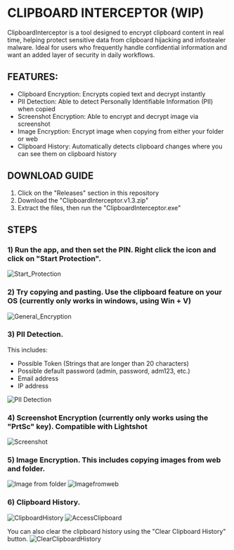 # CLIPBOARD INTERCEPTOR (WIP)
ClipboardInterceptor is a tool designed to encrypt clipboard content in real time, helping protect sensitive data from clipboard hijacking and infostealer malware. Ideal for users who frequently handle confidential information and want an added layer of security in daily workflows.


## FEATURES:
- Clipboard Encryption: Encrypts copied text and decrypt instantly
- PII Detection: Able to detect Personally Identifiable Information (PII) when copied
- Screenshot Encryption: Able to encrypt and decrypt image via screenshot
- Image Encryption: Encrypt image when copying from either your folder or web
- Clipboard History: Automatically detects clipboard changes where you can see them on clipboard history


## DOWNLOAD GUIDE
1) Click on the "Releases" section in this repository
2) Download the "ClipboardInterceptor.v1.3.zip"
3) Extract the files, then run the "ClipboardInterceptor.exe"


## STEPS
### 1) Run the app, and then set the PIN. Right click the icon and click on "Start Protection".

![Start_Protection](https://github.com/user-attachments/assets/5a31b26c-8830-464f-b2a0-8681a2fa6e9c)

### 2) Try copying and pasting. Use the clipboard feature on your OS (currently only works in windows, using Win + V)

![General_Encryption](https://github.com/user-attachments/assets/6eaa834d-4e1f-4935-826f-12f80e3a3441)

### 3) PII Detection.
This includes:
- Possible Token (Strings that are longer than 20 characters)
- Possible default password (admin, password, adm123, etc.)
- Email address
- IP address

![PII Detection](https://github.com/user-attachments/assets/1079353e-103b-45cf-8801-14e8b842935d)

### 4) Screenshot Encryption (currently only works using the "PrtSc" key). Compatible with Lightshot

![Screenshot](https://github.com/user-attachments/assets/2ea888c6-2f79-4c79-b5e9-9e4d3471066b)

### 5) Image Encryption. This includes copying images from web and folder.

![Image from folder](https://github.com/user-attachments/assets/c0eecf36-608c-4b15-a4d1-0eba58b44690)
![Imagefromweb](https://github.com/user-attachments/assets/736c6de1-a2cb-42d9-8a90-732d1d78b1b4)

### 6) Clipboard History.
![ClipboardHistory](https://github.com/user-attachments/assets/a0c10328-c018-4c96-b542-cf261d5b66a1)
![AccessClipboard](https://github.com/user-attachments/assets/9a9d8530-0784-4cb5-9770-d40673120948)

You can also clear the clipboard history using the "Clear Clipboard History" button.
![ClearClipboardHistory](https://github.com/user-attachments/assets/01fe7028-1bb9-4bd8-b4ea-0b1dba73e2bd)

